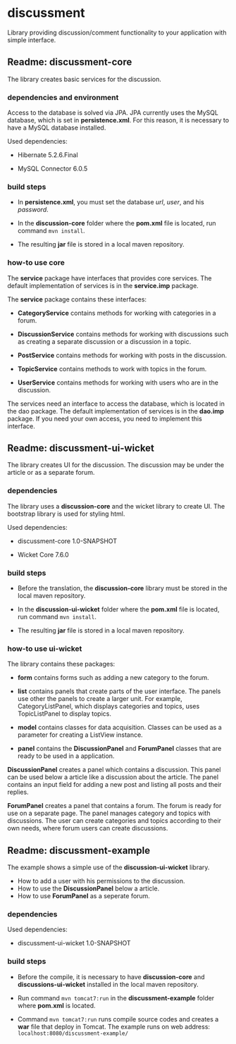 # discussment
Library providing discussion/comment functionality to your application with simple interface.

## Readme: discussment-core 

The library creates basic services for the discussion.

### dependencies and environment 
Access to the database is solved via JPA. JPA currently uses the MySQL database, which is set in __persistence.xml__. For this reason, it is necessary to have a MySQL database installed.

Used dependencies:

- Hibernate 5.2.6.Final

- MySQL Connector 6.0.5

### build steps 
- In __persistence.xml__, you must set the database _url_, _user_, and his _password_.

- In the __discussion-core__ folder where the __pom.xml__ file is located, run command `mvn install`.

- The resulting __jar__ file is stored in a local maven repository.

### how-to use core
The __service__ package have interfaces that provides core services. The default implementation of services is in the __service.imp__ package.

The __service__ package contains these interfaces:
- __CategoryService__ contains methods for working with categories in a forum.

- __DiscussionService__ contains methods for working with discussions such as creating a separate discussion or a discussion in a topic.

- __PostService__ contains methods for working with posts in the discussion.

- __TopicService__ contains methods to work with topics in the forum.

- __UserService__ contains methods for working with users who are in the discussion.

The services need an interface to access the database, which is located in the dao package. The default implementation of services is in the __dao.imp__ package. If you need your own access, you need to implement this interface.

## Readme: discussment-ui-wicket 
The library creates UI for the discussion. The discussion may be under the article or as a separate forum.

### dependencies
The library uses a __discussion-core__ and the wicket library to create UI. The bootstrap library is used for styling html.

Used dependencies:

- discussment-core 1.0-SNAPSHOT

- Wicket Core 7.6.0

### build steps
- Before the translation, the __discussion-core__ library must be stored in the local maven repository.

- In the __discussion-ui-wicket__ folder where the __pom.xml__ file is located, run command `mvn install`.

- The resulting __jar__ file is stored in a local maven repository.

### how-to use ui-wicket
The library contains these packages:

- __form__ contains forms such as adding a new category to the forum.

- __list__ contains panels that create parts of the user interface. The panels use other the panels to create a larger unit. For example, CategoryListPanel, which displays categories and topics, uses TopicListPanel to display topics.

- __model__ contains classes for data acquisition. Classes can be used as a parameter for creating a ListView instance.

- __panel__ contains the __DiscussionPanel__ and __ForumPanel__ classes that are ready to be used in a application.

__DiscussionPanel__ creates a panel which contains a discussion. This panel can be used below a article like a discussion about the article. The panel contains an input field for adding a new post and listing all posts and their replies.

__ForumPanel__ creates a panel that contains a forum. The forum is ready for use on a separate page. The panel manages category and topics with discussions. The user can create categories and topics according to their own needs, where forum users can create discussions.

## Readme: discussment-example
The example shows a simple use of the __discussion-ui-wicket__ library. 

- How to add a user with his permissions to the discussion.
- How to use the __DiscussionPanel__ below a article.
- How to use __ForumPanel__ as a seperate forum.

### dependencies
Used dependencies:

- discussment-ui-wicket 1.0-SNAPSHOT

### build steps
- Before the compile, it is necessary to have __discussion-core__ and __discussions-ui-wicket__ installed in the local maven repository.

- Run command `mvn tomcat7:run` in the __discussment-example__ folder where __pom.xml__ is located.

- Command `mvn tomcat7:run` runs compile source codes and creates a __war__ file that deploy in Tomcat. The example runs on web address: `localhost:8080/discussment-example/`
